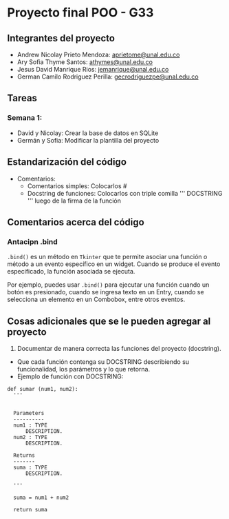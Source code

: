# Proyecto final POO - G33 

## Integrantes del proyecto 
- Andrew Nicolay Prieto Mendoza: aprietome@unal.edu.co
- Ary Sofia Thyme Santos: athymes@unal.edu.co
- Jesus David Manrique Rios: jemanrique@unal.edu.co
- German Camilo Rodriguez Perilla: gecrodriguezpe@unal.edu.co

## Tareas

### Semana 1: 
- David y Nicolay: Crear la base de datos en SQLite
- Germán y Sofia: Modificar la plantilla del proyecto

## Estandarización del código 
- Comentarios:
  - Comentarios simples: Colocarlos #
  - Docstring de funciones: Colocarlos con triple comilla ''' DOCSTRING ''' luego de la firma de la función

## Comentarios acerca del código
### Antacipn .bind

`.bind()` es un método en `Tkinter` que te permite asociar una función o método a un evento específico en un widget. Cuando se produce el evento especificado, la función asociada se ejecuta.

Por ejemplo, puedes usar `.bind()` para ejecutar una función cuando un botón es presionado, cuando se ingresa texto en un Entry, cuando se selecciona un elemento en un Combobox, entre otros eventos.

## Cosas adicionales que se le pueden agregar al proyecto 

1. Documentar de manera correcta las funciones del proyecto (docstring).
  - Que cada función contenga su DOCSTRING describiendo su funcionalidad, los parámetros y lo que retorna.
  - Ejemplo de función con DOCSTRING: 
  ```
  def sumar (num1, num2): 
    '''
    

    Parameters
    ----------
    num1 : TYPE
        DESCRIPTION.
    num2 : TYPE
        DESCRIPTION.

    Returns
    -------
    suma : TYPE
        DESCRIPTION.

    '''
    
    suma = num1 + num2
    
    return suma
  ```
